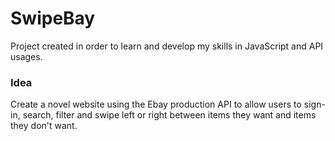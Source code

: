 # SwipeBay
Project created in order to learn and develop my skills in JavaScript and API usages.
### Idea
Create a novel website using the Ebay production API to allow users to sign-in, search, filter and swipe left or right between items they want and items they don't want.
